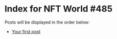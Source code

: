 # Index for NFT World #485
Posts will be displayed in the order below:

- [Your first post](./001-first.md)

